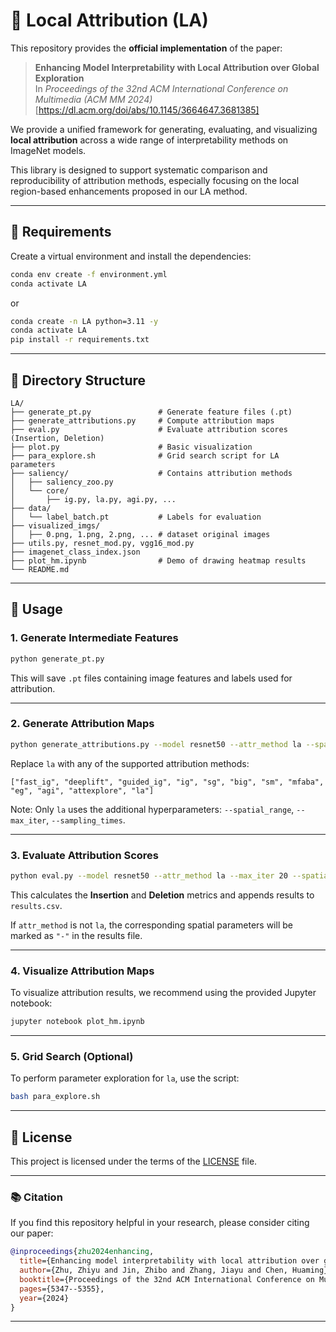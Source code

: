 # 🧠 Local Attribution (LA)

This repository provides the **official implementation** of the paper:

> **Enhancing Model Interpretability with Local Attribution over Global Exploration**  
> In *Proceedings of the 32nd ACM International Conference on Multimedia (ACM MM 2024)*  
> [https://dl.acm.org/doi/abs/10.1145/3664647.3681385]  

We provide a unified framework for generating, evaluating, and visualizing **local attribution** across a wide range of interpretability methods on ImageNet models.

This library is designed to support systematic comparison and reproducibility of attribution methods, especially focusing on the local region-based enhancements proposed in our LA method.


---

## 🔧 Requirements

Create a virtual environment and install the dependencies:

```bash
conda env create -f environment.yml
conda activate LA
```

or

```bash
conda create -n LA python=3.11 -y
conda activate LA
pip install -r requirements.txt
```

---

## 📂 Directory Structure

```
LA/
├── generate_pt.py               # Generate feature files (.pt)
├── generate_attributions.py     # Compute attribution maps
├── eval.py                      # Evaluate attribution scores (Insertion, Deletion)
├── plot.py                      # Basic visualization
├── para_explore.sh              # Grid search script for LA parameters
├── saliency/                    # Contains attribution methods
│   ├── saliency_zoo.py
│   └── core/
│       ├── ig.py, la.py, agi.py, ...
├── data/
│   └── label_batch.pt           # Labels for evaluation
├── visualized_imgs/
│   ├── 0.png, 1.png, 2.png, ... # dataset original images
├── utils.py, resnet_mod.py, vgg16_mod.py
├── imagenet_class_index.json
├── plot_hm.ipynb                # Demo of drawing heatmap results
└── README.md                    
```

---

## 🚀 Usage

### 1. Generate Intermediate Features

```bash
python generate_pt.py
```

This will save `.pt` files containing image features and labels used for attribution.

---

### 2. Generate Attribution Maps

```bash
python generate_attributions.py --model resnet50 --attr_method la --spatial_range 20 --max_iter 20 --sampling_times 20
```

Replace `la` with any of the supported attribution methods:

```
["fast_ig", "deeplift", "guided_ig", "ig", "sg", "big", "sm", "mfaba", "eg", "agi", "attexplore", "la"]
```

Note: Only `la` uses the additional hyperparameters: `--spatial_range`, `--max_iter`, `--sampling_times`.

---

### 3. Evaluate Attribution Scores

```bash
python eval.py --model resnet50 --attr_method la --max_iter 20 --spatial_range 20 --samples_number 20 --prefix scores --csv_path results.csv --attr_prefix attributions
```

This calculates the **Insertion** and **Deletion** metrics and appends results to `results.csv`.

If `attr_method` is not `la`, the corresponding spatial parameters will be marked as `"-"` in the results file.

---


### 4. Visualize Attribution Maps

To visualize attribution results, we recommend using the provided Jupyter notebook:

```bash
jupyter notebook plot_hm.ipynb
```

---

### 5. Grid Search (Optional)

To perform parameter exploration for `la`, use the script:

```bash
bash para_explore.sh
```

---

## 📜 License

This project is licensed under the terms of the [LICENSE](LICENSE) file.

---

### 📚 Citation

If you find this repository helpful in your research, please consider citing our paper:

```bibtex
@inproceedings{zhu2024enhancing,
  title={Enhancing model interpretability with local attribution over global exploration},
  author={Zhu, Zhiyu and Jin, Zhibo and Zhang, Jiayu and Chen, Huaming},
  booktitle={Proceedings of the 32nd ACM International Conference on Multimedia},
  pages={5347--5355},
  year={2024}
}
```

---